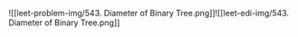 ![[leet-problem-img/543. Diameter of Binary Tree.png]]![[leet-edi-img/543. Diameter of Binary Tree.png]]